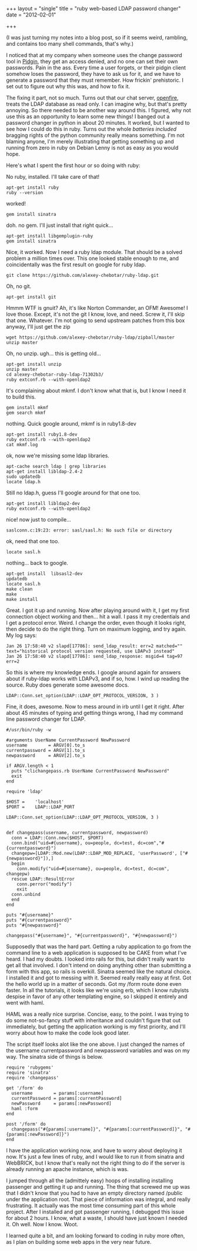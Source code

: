 +++
layout = "single"
title = "ruby web-based LDAP password changer"
date = "2012-02-01"

+++

(I was just turning my notes into a blog post, so if it seems weird, rambling, and contains too many shell commands, that's why.)

I noticed that at my company when someone uses the change password tool in [Pidgin](http://www.pidgin.im/), they get an access denied, and no one can set their own passwords. Pain in the ass. Every time a user forgets, or their pidgin client somehow loses the password, they have to ask us for it, and we have to generate a password that they must remember. How frickin' prehistoric. I set out to figure out why this was, and how to fix it. 

The fixing it part, not so much. Turns out that our chat server, [openfire](http://www.igniterealtime.org/projects/openfire/), treats the LDAP database as read only. I can imagine why, but that's pretty annoying. So there needed to be another way around this. I figured, why not use this as an opportunity to learn some new things! I banged out a password changer in python in about 20 minutes. It worked, but I wanted to see how I could do this in ruby. Turns out the whole _batteries included_ bragging rights of the python community really means something. I'm not blaming anyone, I'm merely illustrating that getting something up and running from zero in ruby on Debian Lenny is not as easy as you would hope. 

Here's what I spent the first hour or so doing with ruby:

No ruby, installed. I'll take care of that!

    apt-get install ruby
    ruby --version
worked!

    gem install sinatra

doh. no gem.
I'll just install that right quick...

    apt-get install libgemplugin-ruby
    gem install sinatra

Nice, it worked.
Now I need a ruby ldap module. That should be a solved problem a million times over. This one looked stable enough to me, and coincidentally was the first result on google for ruby ldap. 

    git clone https://github.com/alexey-chebotar/ruby-ldap.git

Oh, no git.

    apt-get install git

Hmmm WTF is gnuit? Ah, it's like Norton Commander, an OFM! Awesome! I love those. Except, it's not the git I know, love, and need. Screw it, I'll skip that one. Whatever. I'm not going to send upstream patches from this box anyway, I'll just get the zip

    wget https://github.com/alexey-chebotar/ruby-ldap/zipball/master
    unzip master 

Oh, no unzip.
ugh... this is getting old...

    apt-get install unzip
    unzip master 
    cd alexey-chebotar-ruby-ldap-71302b3/
    ruby extconf.rb --with-openldap2

It's complaining about mkmf. I don't know what that is, but I know I need it to build this.

    gem install mkmf
    gem search mkmf

nothing.
Quick google around, mkmf is in ruby1.8-dev

    apt-get install ruby1.8-dev
    ruby extconf.rb --with-openldap2
    cat mkmf.log 

ok, now we're missing some ldap libraries.

    apt-cache search ldap | grep libraries
    apt-get install libldap-2.4-2
    sudo updatedb
    locate ldap.h

Still no ldap.h, guess I'll google around for that one too. 

    apt-get install libldap2-dev
    ruby extconf.rb --with-openldap2

nice! now just to compile...

    saslconn.c:19:23: error: sasl/sasl.h: No such file or directory

ok, need that one too. 

    locate sasl.h

nothing... back to google.

    apt-get install  libsasl2-dev
    updatedb
    locate sasl.h
    make clean
    make 
    make install

Great. I got it up and running. Now after playing around with it, I get my first connection object working and then... hit a wall. I pass it my credentials and I get a protocol error. Weird. I change the order, even though it looks right, then decide to do the right thing. Turn on maximum logging, and try again. My log says: 

    Jan 26 17:58:40 v2 slapd[17786]: send_ldap_result: err=2 matched="" text="historical protocol version requested, use LDAPv3 instead" 
    Jan 26 17:58:40 v2 slapd[17786]: send_ldap_response: msgid=4 tag=97 err=2 

So this is where my knowledge ends. I google around again for answers about if ruby-ldap works with LDAPv3, and if so, how. I wind up reading the source. Ruby does generate some awesome docs. 

    LDAP::Conn.set_option(LDAP::LDAP_OPT_PROTOCOL_VERSION, 3 )

Fine, it does, awesome. Now to mess around in irb until I get it right. 
After about 45 minutes of typing and getting things wrong, I had my command line password changer for LDAP. 

    #/usr/bin/ruby -w
    
    #arguments UserName CurrentPassword NewPassword 
    username        = ARGV[0].to_s
    currentpassword = ARGV[1].to_s
    newpassword     = ARGV[2].to_s
    
    if ARGV.length < 1
      puts "clichangepass.rb UserName CurrentPassword NewPassword"
      exit
    end
    
    require 'ldap'
    
    $HOST =    'localhost'
    $PORT =    LDAP::LDAP_PORT
    
    LDAP::Conn.set_option(LDAP::LDAP_OPT_PROTOCOL_VERSION, 3 )
    
    
    def changepass(username, currentpassword, newpassword)
      conn = LDAP::Conn.new($HOST, $PORT)
      conn.bind("uid=#{username}, ou=people, dc=test, dc=com","#{currentpassword}")
      changepw=[LDAP::Mod.new(LDAP::LDAP_MOD_REPLACE, 'userPassword', ["#{newpassword}"]),]
      begin
        conn.modify("uid=#{username}, ou=people, dc=test, dc=com", changepw)
      rescue LDAP::ResultError
        conn.perror("modify")
        exit
      conn.unbind
      end
    end
    
    puts "#{username}"
    puts "#{currentpassword}"
    puts "#{newpassword}"
    
    changepass("#{username}", "#{currentpassword}", "#{newpassword}")

Supposedly that was the hard part. Getting a ruby application to go from the command line to a web application is supposed to be CAKE from what I've heard. I had my doubts. I looked into rails for this, but didn't really want to get all that involved. I don't intend on doing anything other than submitting a form with this app, so rails is overkill. Sinatra seemed like the natural choice. 
I installed it and got to messing with it. Seemed really really easy at first. Got the hello world up in a matter of seconds. Got my /form route done even faster. In all the tutorials, it looks like we're using erb, which I know rubyists despise in favor of any other templating engine, so I skipped it entirely and went with haml. 

HAML was a really nice surprise. Concise, easy, to the point. I was trying to do some not-so-fancy stuff with inheritance and couldn't figure that out immediately, but getting the application working is my first priority, and I'll worry about how to make the code look good later. 

The script itself looks alot like the one above. I just changed the names of the username currentpassword and newpassword variables and was on my way. The sinatra side of things is below.

    require 'rubygems'
    require 'sinatra'
    require 'changepass'
    
    get '/form' do
      username        = params[:username]
      currentPassword = params[:currentPassword]
      newPassword     = params[:newPassword]
      haml :form
    end
    
    post '/form' do
      changepass("#{params[:username]}", "#{params[:currentPassword]}", "#{params[:newPassword]}")
    end

I have the application working now, and have to worry about deploying it now. It's just a few lines of ruby, and I would like to run it from sinatra and WebBRICK, but I know that's really not the right thing to do if the server is already running an apache instance, which is was. 

I jumped through all the (admittely easy) hoops of installing installing passenger and getting it up and running. The thing that screwed me up was that I didn't know that you had to have an empty directory named /public under the application root. That piece of information was integral, and really frustrating. It actually was the most time consuming part of this whole project. After I installed and got passenger running, I debugged this issue for about 2 hours. I know, what a waste, I should have just known I needed it. Oh well. Now I know. Woot.

I learned quite a bit, and am looking forward to coding in ruby more often, as I plan on building some web apps in the very near future. 


